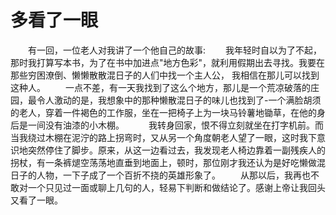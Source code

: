 # 多看了一眼
　　有一回，一位老人对我讲了一个他自己的故事: 
　　我年轻时自以为了不起，那时我打算写本书，为了在书中加进点"地方色彩"，就利用假期出去寻找。我要在那些穷困潦倒、懒懒散散混日子的人们中找一个主人公， 我相信在那儿可以找到这种人。 
　　一点不差，有一天我找到了这么个地方，那儿是一个荒凉破落的庄园，最令人激动的是，我想象中的那种懒散混日子的味儿也找到了-一个满脸胡须的老人，穿着一件褐色的工作服，坐在一把椅子上为一块马铃薯地锄草，在他的身后是一间没有油漆的小木棚。　 
　　我转身回家，恨不得立刻就坐在打字机前。而当我绕过木棚在泥泞的路上拐弯时，又从另一个角度朝老人望了一眼，这时我下意识地突然停住了脚步。原来，从这一边看过去，我发现老人椅边靠着一副残疾人的拐杖，有一条裤煺空荡荡地直垂到地面上，顿时，那位刚才我还认为是好吃懒做混日子的人物，一下子成了一个百折不挠的英雄形象了。 
　　从那以后，我再也不敢对一个只见过一面或聊上几句的人，轻易下判断和做结论了。感谢上帝让我回头又看了一眼。
 